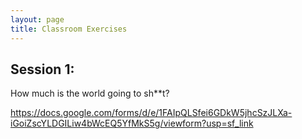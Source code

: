 ```yaml
---
layout: page
title: Classroom Exercises
---
```


## Session 1: 

How much is the world going to sh**t?

https://docs.google.com/forms/d/e/1FAIpQLSfei6GDkW5jhcSzJLXa-iGoiZscYLDGILiw4bWcEQ5YfMkS5g/viewform?usp=sf_link
